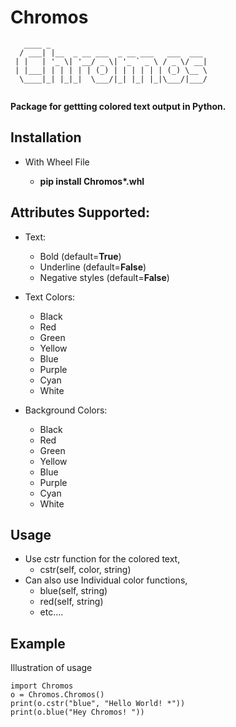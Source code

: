 # Chromos

```
   ____ _                                   
  / ___| |__  _ __ ___  _ __ ___   ___  ___ 
 | |   | '_ \| '__/ _ \| '_ ` _ \ / _ \/ __|
 | |___| | | | | | (_) | | | | | | (_) \__ \
  \____|_| |_|_|  \___/|_| |_| |_|\___/|___/
                                            
```

**Package for gettting colored text output in Python.**

## Installation

 * With Wheel File

   * **pip install Chromos\*.whl**

## Attributes Supported:

 * Text:
   * Bold (default=**True**)
   * Underline (default=**False**)
   * Negative styles (default=**False**)

 * Text Colors:
   * Black
   * Red
   * Green
   * Yellow
   * Blue
   * Purple
   * Cyan
   * White
   
 * Background Colors:
   * Black
   * Red
   * Green
   * Yellow
   * Blue
   * Purple
   * Cyan
   * White

## Usage
* Use cstr function for the colored text,
  * cstr(self, color, string)
* Can also use Individual color functions,
  * blue(self, string)
  * red(self, string)
  * etc....

## Example
Illustration of usage

	import Chromos
	o = Chromos.Chromos()
	print(o.cstr("blue", "Hello World! *"))
	print(o.blue("Hey Chromos! "))

